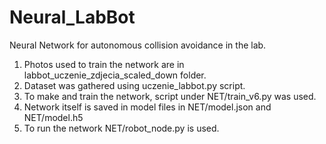 # Neural_LabBot
Neural Network for autonomous collision avoidance in the lab.

1. Photos used to train the network are in labbot_uczenie_zdjecia_scaled_down folder.
2. Dataset was gathered using uczenie_labbot.py script.
3. To make and train the network, script under NET/train_v6.py was used. 
4. Network itself is saved in model files in NET/model.json and NET/model.h5
5. To run the network NET/robot_node.py is used.
